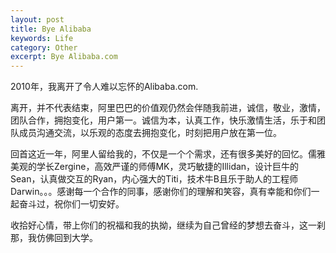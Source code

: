 ```yaml
---
layout: post
title: Bye Alibaba
keywords: Life
category: Other
excerpt: Bye Alibaba.com
---
```


2010年，我离开了令人难以忘怀的Alibaba.com.

离开，并不代表结束，阿里巴巴的价值观仍然会伴随我前进，诚信，敬业，激情，团队合作，拥抱变化，用户第一。诚信为本，认真工作，快乐激情生活，乐于和团队成员沟通交流，以乐观的态度去拥抱变化，时刻把用户放在第一位。

回首这近一年，阿里人留给我的，不仅是一个个需求，还有很多美好的回忆。儒雅美观的学长Zergine，高效严谨的师傅MK，灵巧敏捷的Illidan，设计巨牛的Sean，认真做交互的Ryan，内心强大的Titi，技术牛B且乐于助人的工程师Darwin。。。感谢每一个合作的同事，感谢你们的理解和笑容，真有幸能和你们一起奋斗过，祝你们一切安好。

收拾好心情，带上你们的祝福和我的执拗，继续为自己曾经的梦想去奋斗，这一刹那，我仿佛回到大学。
